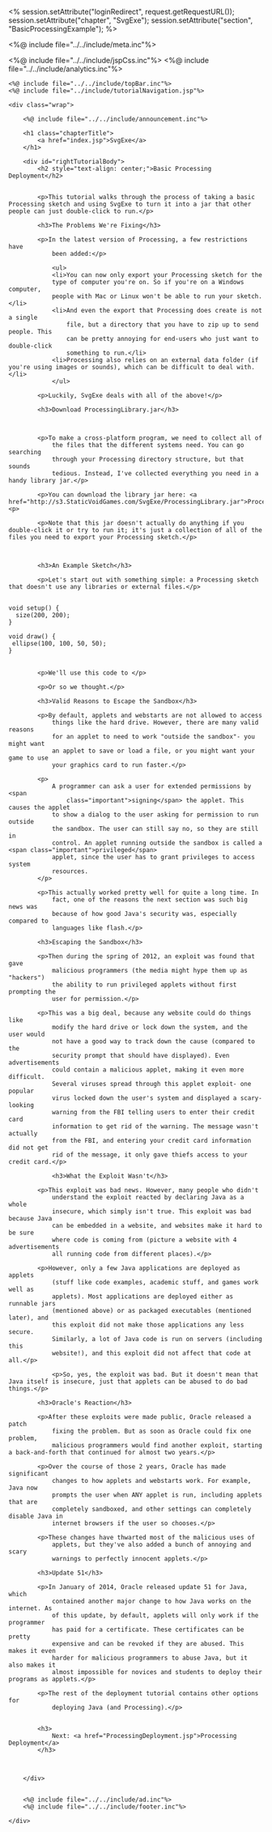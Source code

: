 
<%
	session.setAttribute("loginRedirect", request.getRequestURL());
	session.setAttribute("chapter", "SvgExe");
	session.setAttribute("section", "BasicProcessingExample");
%>
<!DOCTYPE HTML>
<html>

<head>
<title>Basic Processing Export - Tutorials - Static Void Games</title>

<%@ include file="../../include/meta.inc"%>

<meta name="description"
	content="Static Void Games- Play indie games, learn how to program by following our game programming tutorials, and upload your own indie games!">
<meta name="keywords"
	content="java, code, samples, indie, game, static, void, games">
<link rel="stylesheet" type="text/css"
	href="../../styles/tutorialStyles.css" />


<%@ include file="../../include/jspCss.inc"%>
<%@ include file="../../include/analytics.inc"%>

<link rel="stylesheet" type="text/css"
	href="http://s3.staticvoidgames.com/javascript/prettify/sunburst.css" />
<script type="text/javascript"
	src="http://s3.staticvoidgames.com/javascript/prettify/prettify.js"></script>

</head>

<body onload="prettyPrint()">


	<%@ include file="../../include/topBar.inc"%>
	<%@ include file="../include/tutorialNavigation.jsp"%>

	<div class="wrap">

		<%@ include file="../../include/announcement.inc"%>

		<h1 class="chapterTitle">
			<a href="index.jsp">SvgExe</a>
		</h1>

		<div id="rightTutorialBody">
			<h2 style="text-align: center;">Basic Processing Deployment</h2>


			<p>This tutorial walks through the process of taking a basic Processing sketch and using SvgExe to turn it into a jar that other people can just double-click to run.</p>

			<h3>The Problems We're Fixing</h3>

			<p>In the latest version of Processing, a few restrictions have
				been added:</p>
				
				<ul>
				<li>You can now only export your Processing sketch for the
				type of computer you're on. So if you're on a Windows computer,
				people with Mac or Linux won't be able to run your sketch.</li>
				<li>And even the export that Processing does create is not a single
					file, but a directory that you have to zip up to send people. This
					can be pretty annoying for end-users who just want to double-click
					something to run.</li>
				<li>Processing also relies on an external data folder (if you're using images or sounds), which can be difficult to deal with.</li>
				</ul>

			<p>Luckily, SvgExe deals with all of the above!</p>

			<h3>Download ProcessingLibrary.jar</h3>



			<p>To make a cross-platform program, we need to collect all of
				the files that the different systems need. You can go searching
				through your Processing directory structure, but that sounds
				tedious. Instead, I've collected everything you need in a handy library jar.</p>

			<p>You can download the library jar here: <a href="http://s3.StaticVoidGames.com/SvgExe/ProcessingLibrary.jar">ProcessingLibrary.jar</a><p>
			
			<p>Note that this jar doesn't actually do anything if you double-click it or try to run it; it's just a collection of all of the files you need to export your Processing sketch.</p>
				
		
			
			<h3>An Example Sketch</h3>

			<p>Let's start out with something simple: a Processing sketch that doesn't use any libraries or external files.</p> 
				
<pre>
<code class="prettyprint">
void setup() {
  size(200, 200); 
}

void draw() {
 ellipse(100, 100, 50, 50); 
}
</code>
</pre>

			<p>We'll use this code to </p>
			
			<p>Or so we thought.</p>

			<h3>Valid Reasons to Escape the Sandbox</h3>

			<p>By default, applets and webstarts are not allowed to access
				things like the hard drive. However, there are many valid reasons
				for an applet to need to work "outside the sandbox"- you might want
				an applet to save or load a file, or you might want your game to use
				your graphics card to run faster.</p>

			<p>
				A programmer can ask a user for extended permissions by <span
					class="important">signing</span> the applet. This causes the applet
				to show a dialog to the user asking for permission to run outside
				the sandbox. The user can still say no, so they are still in
				control. An applet running outside the sandbox is called a <span class="important">privileged</span>
				applet, since the user has to grant privileges to access system
				resources.
			</p>

			<p>This actually worked pretty well for quite a long time. In
				fact, one of the reasons the next section was such big news was
				because of how good Java's security was, especially compared to
				languages like flash.</p>

			<h3>Escaping the Sandbox</h3>
			
			<p>Then during the spring of 2012, an exploit was found that gave
				malicious programmers (the media might hype them up as "hackers")
				the ability to run privileged applets without first prompting the
				user for permission.</p>

			<p>This was a big deal, because any website could do things like
				modify the hard drive or lock down the system, and the user would
				not have a good way to track down the cause (compared to the
				security prompt that should have displayed). Even advertisements
				could contain a malicious applet, making it even more difficult.
				Several viruses spread through this applet exploit- one popular
				virus locked down the user's system and displayed a scary-looking
				warning from the FBI telling users to enter their credit card
				information to get rid of the warning. The message wasn't actually
				from the FBI, and entering your credit card information did not get
				rid of the message, it only gave thiefs access to your credit card.</p>
				
				<h3>What the Exploit Wasn't</h3>

			<p>This exploit was bad news. However, many people who didn't
				understand the exploit reacted by declaring Java as a whole
				insecure, which simply isn't true. This exploit was bad because Java
				can be embedded in a website, and websites make it hard to be sure
				where code is coming from (picture a website with 4 advertisements
				all running code from different places).</p>

			<p>However, only a few Java applications are deployed as applets
				(stuff like code examples, academic stuff, and games work well as
				applets). Most applications are deployed either as runnable jars
				(mentioned above) or as packaged executables (mentioned later), and
				this exploit did not make those applications any less secure.
				Similarly, a lot of Java code is run on servers (including this
				website!), and this exploit did not affect that code at all.</p>
				
				<p>So, yes, the exploit was bad. But it doesn't mean that Java itself is insecure, just that applets can be abused to do bad things.</p>

			<h3>Oracle's Reaction</h3>

			<p>After these exploits were made public, Oracle released a patch
				fixing the problem. But as soon as Oracle could fix one problem,
				malicious programmers would find another exploit, starting a back-and-forth that continued for almost two years.</p>

			<p>Over the course of those 2 years, Oracle has made significant
				changes to how applets and webstarts work. For example, Java now
				prompts the user when ANY applet is run, including applets that are
				completely sandboxed, and other settings can completely disable Java in
				internet browsers if the user so chooses.</p>

			<p>These changes have thwarted most of the malicious uses of
				applets, but they've also added a bunch of annoying and scary
				warnings to perfectly innocent applets.</p>

			<h3>Update 51</h3>

			<p>In January of 2014, Oracle released update 51 for Java, which
				contained another major change to how Java works on the internet. As
				of this update, by default, applets will only work if the programmer
				has paid for a certificate. These certificates can be pretty
				expensive and can be revoked if they are abused. This makes it even
				harder for malicious programmers to abuse Java, but it also makes it
				almost impossible for novices and students to deploy their programs as applets.</p>

			<p>The rest of the deployment tutorial contains other options for
				deploying Java (and Processing).</p>

		
			<h3>
				Next: <a href="ProcessingDeployment.jsp">Processing Deployment</a>
			</h3>



		</div>


		<%@ include file="../../include/ad.inc"%>
		<%@ include file="../../include/footer.inc"%>

	</div>
</body>

</html>